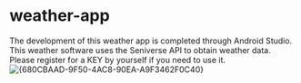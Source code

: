 # weather-app
The development of this weather app is completed through Android Studio. This weather software uses the Seniverse API to obtain weather data. Please register for a KEY by yourself if you need to use it.
![{680CBAAD-9F50-4AC8-90EA-A9F3462F0C40}](https://github.com/user-attachments/assets/e2297b7d-973c-48ec-877c-1ec0ad412823)
